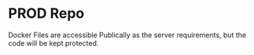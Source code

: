 # PROD Repo

Docker Files are accessible Publically as the server requirements, but the code will be kept protected.
